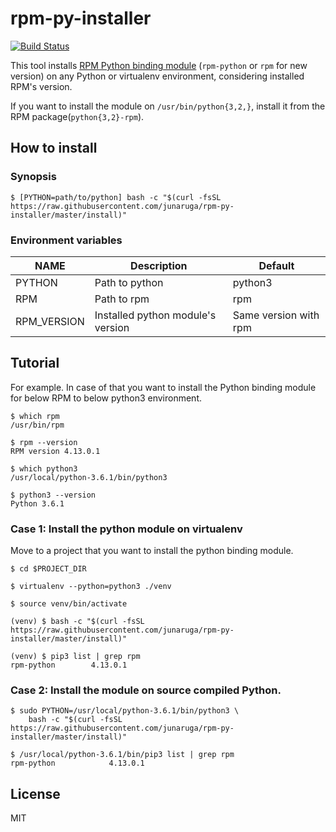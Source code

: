 # rpm-py-installer
[![Build Status](https://travis-ci.org/junaruga/rpm-py-installer.svg?branch=master)](https://travis-ci.org/junaruga/rpm-py-installer)

This tool installs [RPM Python binding module](https://github.com/rpm-software-management/rpm/tree/master/python) (`rpm-python` or `rpm` for new version) on any Python or virtualenv environment, considering installed RPM's version.

If you want to install the module on `/usr/bin/python{3,2,}`, install it from the RPM package(`python{3,2}-rpm`).

## How to install

### Synopsis

```
$ [PYTHON=path/to/python] bash -c "$(curl -fsSL https://raw.githubusercontent.com/junaruga/rpm-py-installer/master/install)"
```

### Environment variables

| NAME | Description | Default |
| ---- | ----------- | ------- |
| PYTHON | Path to python | python3 |
| RPM | Path to rpm | rpm |
| RPM_VERSION | Installed python module's version | Same version with rpm |


## Tutorial

For example.
In case of that you want to install the Python binding module for below RPM
to below python3 environment.

```
$ which rpm
/usr/bin/rpm

$ rpm --version
RPM version 4.13.0.1
```

```
$ which python3
/usr/local/python-3.6.1/bin/python3

$ python3 --version
Python 3.6.1
```

### Case 1: Install the python module on virtualenv

Move to a project that you want to install the python binding module.

```
$ cd $PROJECT_DIR

$ virtualenv --python=python3 ./venv

$ source venv/bin/activate
```

```
(venv) $ bash -c "$(curl -fsSL https://raw.githubusercontent.com/junaruga/rpm-py-installer/master/install)"
```

```
(venv) $ pip3 list | grep rpm
rpm-python        4.13.0.1
```

### Case 2: Install the module on source compiled Python.

```
$ sudo PYTHON=/usr/local/python-3.6.1/bin/python3 \
    bash -c "$(curl -fsSL https://raw.githubusercontent.com/junaruga/rpm-py-installer/master/install)"
```

```
$ /usr/local/python-3.6.1/bin/pip3 list | grep rpm
rpm-python            4.13.0.1
```

## License

MIT
